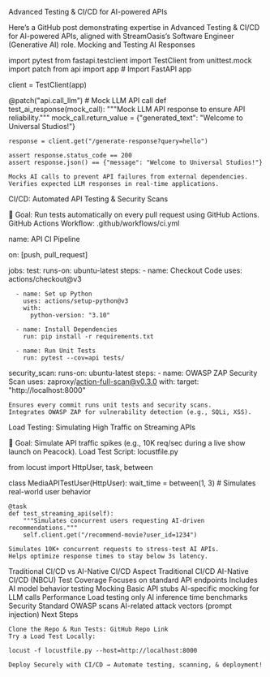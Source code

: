 Advanced Testing & CI/CD for AI-powered APIs

Here’s a GitHub post demonstrating expertise in Advanced Testing & CI/CD for AI-powered APIs, aligned with StreamOasis’s Software Engineer (Generative AI) role.
Mocking and Testing AI Responses

import pytest
from fastapi.testclient import TestClient
from unittest.mock import patch
from api import app  # Import FastAPI app

client = TestClient(app)

@patch("api.call_llm")  # Mock LLM API call
def test_ai_response(mock_call):
    """Mock LLM API response to ensure API reliability."""
    mock_call.return_value = {"generated_text": "Welcome to Universal Studios!"}
    
    response = client.get("/generate-response?query=hello")
    
    assert response.status_code == 200
    assert response.json() == {"message": "Welcome to Universal Studios!"}

    Mocks AI calls to prevent API failures from external dependencies.
    Verifies expected LLM responses in real-time applications.

CI/CD: Automated API Testing & Security Scans

📌 Goal: Run tests automatically on every pull request using GitHub Actions.
GitHub Actions Workflow: .github/workflows/ci.yml

name: API CI Pipeline

on: [push, pull_request]

jobs:
  test:
    runs-on: ubuntu-latest
    steps:
      - name: Checkout Code
        uses: actions/checkout@v3

      - name: Set up Python
        uses: actions/setup-python@v3
        with:
          python-version: "3.10"

      - name: Install Dependencies
        run: pip install -r requirements.txt

      - name: Run Unit Tests
        run: pytest --cov=api tests/

  security_scan:
    runs-on: ubuntu-latest
    steps:
      - name: OWASP ZAP Security Scan
        uses: zaproxy/action-full-scan@v0.3.0
        with:
          target: "http://localhost:8000"

    Ensures every commit runs unit tests and security scans.
    Integrates OWASP ZAP for vulnerability detection (e.g., SQLi, XSS).

Load Testing: Simulating High Traffic on Streaming APIs

📌 Goal: Simulate API traffic spikes (e.g., 10K req/sec during a live show launch on Peacock).
Load Test Script: locustfile.py

from locust import HttpUser, task, between

class MediaAPITestUser(HttpUser):
    wait_time = between(1, 3)  # Simulates real-world user behavior

    @task
    def test_streaming_api(self):
        """Simulates concurrent users requesting AI-driven recommendations."""
        self.client.get("/recommend-movie?user_id=1234")

    Simulates 10K+ concurrent requests to stress-test AI APIs.
    Helps optimize response times to stay below 3s latency.

Traditional CI/CD vs AI-Native CI/CD
Aspect 	Traditional CI/CD 	AI-Native CI/CD (NBCU)
Test Coverage 	Focuses on standard API endpoints 	Includes AI model behavior testing
Mocking 	Basic API stubs 	AI-specific mocking for LLM calls
Performance 	Load testing only 	AI inference time benchmarks
Security 	Standard OWASP scans 	AI-related attack vectors (prompt injection)
Next Steps

    Clone the Repo & Run Tests: GitHub Repo Link
    Try a Load Test Locally:

    locust -f locustfile.py --host=http://localhost:8000

    Deploy Securely with CI/CD → Automate testing, scanning, & deployment!
